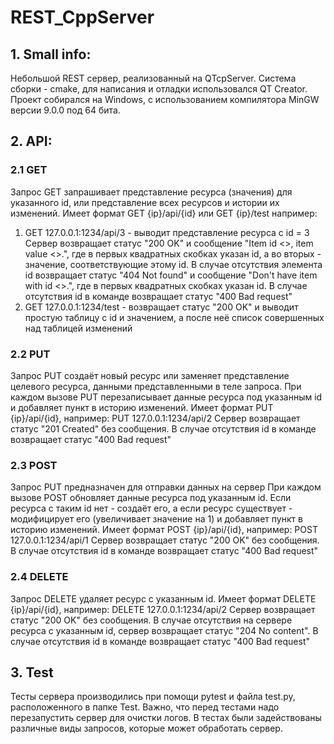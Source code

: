 # REST_CppServer #

## 1. Small info: ## 
Небольшой REST сервер, реализованный на QTcpServer. Система сборки - cmake, для написания и отладки использовался QT Creator. Проект собирался на Windows, с использованием компилятора MinGW версии 9.0.0 под 64 бита.

## 2. API: ##
### 2.1 GET ###
Запрос GET запрашивает представление ресурса (значения) для указанного id, или представление всех ресурсов и истории их изменений. Имеет формат GET {ip}/api/{id} или GET {ip}/test например:
1) GET 127.0.0.1:1234/api/3 - выводит представление ресурса с id = 3
Сервер возвращает статус "200 OK" и сообщение "Item id <>, item value <>.", где в первых квадратных скобках указан id, а во вторых - значение, соответствующие этому id. 
В случае отсутствия элемента id возвращает статус "404 Not found" и сообщение "Don't have item with id <>.", где в первых квадратных скобках указан id.
В случае отсутствия id в команде возвращает статус "400 Bad request"
2) GET 127.0.0.1:1234/test - возвращает статус "200 OK" и выводит простую таблицу с id и значением, а после неё список совершенных над таблицей изменений
### 2.2 PUT ###
Запрос PUT создаёт новый ресурс или заменяет представление целевого ресурса, данными представленными в теле запроса. При каждом вызове PUT перезаписывает данные ресурса под указанным id и добавляет пункт в историю изменений. Имеет формат PUT {ip}/api/{id}, например:
PUT 127.0.0.1:1234/api/2
Сервер возвращает статус "201 Created" без сообщения.
В случае отсутствия id в команде возвращает статус "400 Bad request"
### 2.3 POST ###
Запрос PUT предназначен для отправки данных на сервер При каждом вызове POST обновляет данные ресурса под указанным id. Если ресурса с таким id нет - создаёт его, а если ресурс существует - модифицирует его (увеличивает значение на 1) и добавляет пункт в историю изменений. Имеет формат POST {ip}/api/{id}, например:
POST 127.0.0.1:1234/api/1
Сервер возвращает статус "200 OK" без сообщения.
В случае отсутствия id в команде возвращает статус "400 Bad request"
### 2.4 DELETE ###
Запрос DELETE удаляет ресурс с указанным id. Имеет формат DELETE {ip}/api/{id}, например:
DELETE 127.0.0.1:1234/api/2
Сервер возвращает статус "200 OK" без сообщения.
В случае отсутствия на сервере ресурса с указанным id, сервер возвращает статус "204 No content".
В случае отсутствия id в команде возвращает статус "400 Bad request"
## 3. Test ##
Тесты сервера производились при помощи pytest и файла test.py, расположенного в папке Test. Важно, что перед тестами надо перезапустить сервер для очистки логов. В тестах были задействованы различные виды запросов, которые может обработать сервер.